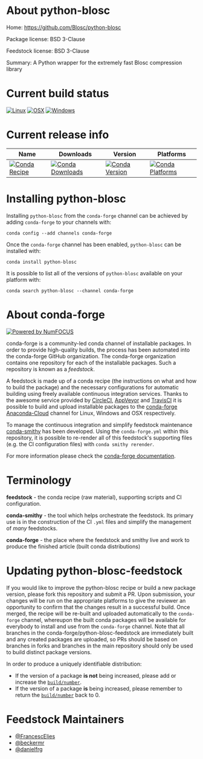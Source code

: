 <!--
# -*- mode: jinja -*-
-->

About python-blosc
==================

Home: https://github.com/Blosc/python-blosc

Package license: BSD 3-Clause

Feedstock license: BSD 3-Clause

Summary: A Python wrapper for the extremely fast Blosc compression library



Current build status
====================

[![Linux](https://img.shields.io/circleci/project/github/conda-forge/python-blosc-feedstock/master.svg?label=Linux)](https://circleci.com/gh/conda-forge/python-blosc-feedstock)
[![OSX](https://img.shields.io/travis/conda-forge/python-blosc-feedstock/master.svg?label=macOS)](https://travis-ci.org/conda-forge/python-blosc-feedstock)
[![Windows](https://img.shields.io/appveyor/ci/conda-forge/python-blosc-feedstock/master.svg?label=Windows)](https://ci.appveyor.com/project/conda-forge/python-blosc-feedstock/branch/master)

Current release info
====================

| Name | Downloads | Version | Platforms |
| --- | --- | --- | --- |
| [![Conda Recipe](https://img.shields.io/badge/recipe-python--blosc-green.svg)](https://anaconda.org/conda-forge/python-blosc) | [![Conda Downloads](https://img.shields.io/conda/dn/conda-forge/python-blosc.svg)](https://anaconda.org/conda-forge/python-blosc) | [![Conda Version](https://img.shields.io/conda/vn/conda-forge/python-blosc.svg)](https://anaconda.org/conda-forge/python-blosc) | [![Conda Platforms](https://img.shields.io/conda/pn/conda-forge/python-blosc.svg)](https://anaconda.org/conda-forge/python-blosc) |

Installing python-blosc
=======================

Installing `python-blosc` from the `conda-forge` channel can be achieved by adding `conda-forge` to your channels with:

```
conda config --add channels conda-forge
```

Once the `conda-forge` channel has been enabled, `python-blosc` can be installed with:

```
conda install python-blosc
```

It is possible to list all of the versions of `python-blosc` available on your platform with:

```
conda search python-blosc --channel conda-forge
```


About conda-forge
=================

[![Powered by NumFOCUS](https://img.shields.io/badge/powered%20by-NumFOCUS-orange.svg?style=flat&colorA=E1523D&colorB=007D8A)](http://numfocus.org)

conda-forge is a community-led conda channel of installable packages.
In order to provide high-quality builds, the process has been automated into the
conda-forge GitHub organization. The conda-forge organization contains one repository
for each of the installable packages. Such a repository is known as a *feedstock*.

A feedstock is made up of a conda recipe (the instructions on what and how to build
the package) and the necessary configurations for automatic building using freely
available continuous integration services. Thanks to the awesome service provided by
[CircleCI](https://circleci.com/), [AppVeyor](https://www.appveyor.com/)
and [TravisCI](https://travis-ci.org/) it is possible to build and upload installable
packages to the [conda-forge](https://anaconda.org/conda-forge)
[Anaconda-Cloud](https://anaconda.org/) channel for Linux, Windows and OSX respectively.

To manage the continuous integration and simplify feedstock maintenance
[conda-smithy](https://github.com/conda-forge/conda-smithy) has been developed.
Using the ``conda-forge.yml`` within this repository, it is possible to re-render all of
this feedstock's supporting files (e.g. the CI configuration files) with ``conda smithy rerender``.

For more information please check the [conda-forge documentation](https://conda-forge.org/docs/).

Terminology
===========

**feedstock** - the conda recipe (raw material), supporting scripts and CI configuration.

**conda-smithy** - the tool which helps orchestrate the feedstock.
                   Its primary use is in the construction of the CI ``.yml`` files
                   and simplify the management of *many* feedstocks.

**conda-forge** - the place where the feedstock and smithy live and work to
                  produce the finished article (built conda distributions)


Updating python-blosc-feedstock
===============================

If you would like to improve the python-blosc recipe or build a new
package version, please fork this repository and submit a PR. Upon submission,
your changes will be run on the appropriate platforms to give the reviewer an
opportunity to confirm that the changes result in a successful build. Once
merged, the recipe will be re-built and uploaded automatically to the
`conda-forge` channel, whereupon the built conda packages will be available for
everybody to install and use from the `conda-forge` channel.
Note that all branches in the conda-forge/python-blosc-feedstock are
immediately built and any created packages are uploaded, so PRs should be based
on branches in forks and branches in the main repository should only be used to
build distinct package versions.

In order to produce a uniquely identifiable distribution:
 * If the version of a package **is not** being increased, please add or increase
   the [``build/number``](https://conda.io/docs/user-guide/tasks/build-packages/define-metadata.html#build-number-and-string).
 * If the version of a package **is** being increased, please remember to return
   the [``build/number``](https://conda.io/docs/user-guide/tasks/build-packages/define-metadata.html#build-number-and-string)
   back to 0.

Feedstock Maintainers
=====================

* [@FrancescElies](https://github.com/FrancescElies/)
* [@beckermr](https://github.com/beckermr/)
* [@danielfrg](https://github.com/danielfrg/)

